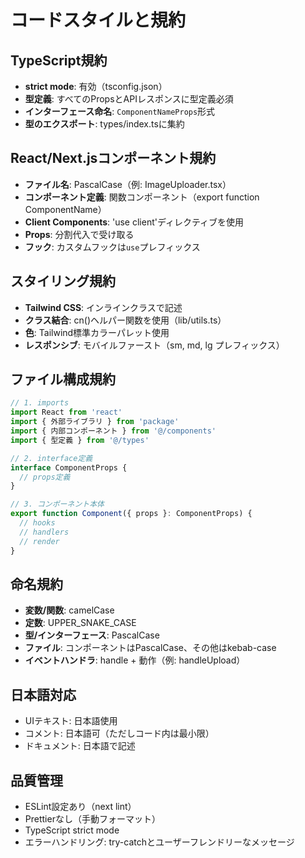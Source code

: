 # コードスタイルと規約

## TypeScript規約
- **strict mode**: 有効（tsconfig.json）
- **型定義**: すべてのPropsとAPIレスポンスに型定義必須
- **インターフェース命名**: `ComponentNameProps`形式
- **型のエクスポート**: types/index.tsに集約

## React/Next.jsコンポーネント規約
- **ファイル名**: PascalCase（例: ImageUploader.tsx）
- **コンポーネント定義**: 関数コンポーネント（export function ComponentName）
- **Client Components**: 'use client'ディレクティブを使用
- **Props**: 分割代入で受け取る
- **フック**: カスタムフックは`use`プレフィックス

## スタイリング規約
- **Tailwind CSS**: インラインクラスで記述
- **クラス結合**: cn()ヘルパー関数を使用（lib/utils.ts）
- **色**: Tailwind標準カラーパレット使用
- **レスポンシブ**: モバイルファースト（sm, md, lg プレフィックス）

## ファイル構成規約
```typescript
// 1. imports
import React from 'react'
import { 外部ライブラリ } from 'package'
import { 内部コンポーネント } from '@/components'
import { 型定義 } from '@/types'

// 2. interface定義
interface ComponentProps {
  // props定義
}

// 3. コンポーネント本体
export function Component({ props }: ComponentProps) {
  // hooks
  // handlers
  // render
}
```

## 命名規約
- **変数/関数**: camelCase
- **定数**: UPPER_SNAKE_CASE
- **型/インターフェース**: PascalCase
- **ファイル**: コンポーネントはPascalCase、その他はkebab-case
- **イベントハンドラ**: handle + 動作（例: handleUpload）

## 日本語対応
- UIテキスト: 日本語使用
- コメント: 日本語可（ただしコード内は最小限）
- ドキュメント: 日本語で記述

## 品質管理
- ESLint設定あり（next lint）
- Prettierなし（手動フォーマット）
- TypeScript strict mode
- エラーハンドリング: try-catchとユーザーフレンドリーなメッセージ